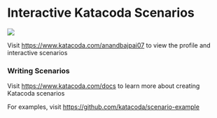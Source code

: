 # Interactive Katacoda Scenarios

[![](http://shields.katacoda.com/katacoda/anandbajpai07/count.svg)](https://www.katacoda.com/anandbajpai07 "Get your profile on Katacoda.com")

Visit https://www.katacoda.com/anandbajpai07 to view the profile and interactive scenarios

### Writing Scenarios
Visit https://www.katacoda.com/docs to learn more about creating Katacoda scenarios

For examples, visit https://github.com/katacoda/scenario-example
